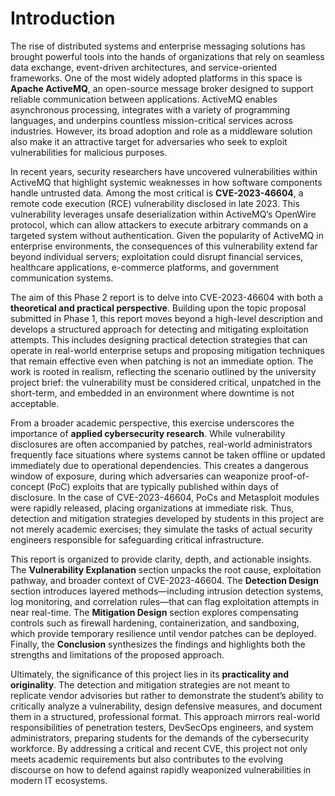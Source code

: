 # Introduction

The rise of distributed systems and enterprise messaging solutions has brought powerful tools into the hands of organizations that rely on seamless data exchange, event-driven architectures, and service-oriented frameworks. One of the most widely adopted platforms in this space is **Apache ActiveMQ**, an open-source message broker designed to support reliable communication between applications. ActiveMQ enables asynchronous processing, integrates with a variety of programming languages, and underpins countless mission-critical services across industries. However, its broad adoption and role as a middleware solution also make it an attractive target for adversaries who seek to exploit vulnerabilities for malicious purposes.

In recent years, security researchers have uncovered vulnerabilities within ActiveMQ that highlight systemic weaknesses in how software components handle untrusted data. Among the most critical is **CVE-2023-46604**, a remote code execution (RCE) vulnerability disclosed in late 2023. This vulnerability leverages unsafe deserialization within ActiveMQ’s OpenWire protocol, which can allow attackers to execute arbitrary commands on a targeted system without authentication. Given the popularity of ActiveMQ in enterprise environments, the consequences of this vulnerability extend far beyond individual servers; exploitation could disrupt financial services, healthcare applications, e-commerce platforms, and government communication systems.

The aim of this Phase 2 report is to delve into CVE-2023-46604 with both a **theoretical and practical perspective**. Building upon the topic proposal submitted in Phase 1, this report moves beyond a high-level description and develops a structured approach for detecting and mitigating exploitation attempts. This includes designing practical detection strategies that can operate in real-world enterprise setups and proposing mitigation techniques that remain effective even when patching is not an immediate option. The work is rooted in realism, reflecting the scenario outlined by the university project brief: the vulnerability must be considered critical, unpatched in the short-term, and embedded in an environment where downtime is not acceptable.

From a broader academic perspective, this exercise underscores the importance of **applied cybersecurity research**. While vulnerability disclosures are often accompanied by patches, real-world administrators frequently face situations where systems cannot be taken offline or updated immediately due to operational dependencies. This creates a dangerous window of exposure, during which adversaries can weaponize proof-of-concept (PoC) exploits that are typically published within days of disclosure. In the case of CVE-2023-46604, PoCs and Metasploit modules were rapidly released, placing organizations at immediate risk. Thus, detection and mitigation strategies developed by students in this project are not merely academic exercises; they simulate the tasks of actual security engineers responsible for safeguarding critical infrastructure.

This report is organized to provide clarity, depth, and actionable insights. The **Vulnerability Explanation** section unpacks the root cause, exploitation pathway, and broader context of CVE-2023-46604. The **Detection Design** section introduces layered methods—including intrusion detection systems, log monitoring, and correlation rules—that can flag exploitation attempts in near real-time. The **Mitigation Design** section explores compensating controls such as firewall hardening, containerization, and sandboxing, which provide temporary resilience until vendor patches can be deployed. Finally, the **Conclusion** synthesizes the findings and highlights both the strengths and limitations of the proposed approach.

Ultimately, the significance of this project lies in its **practicality and originality**. The detection and mitigation strategies are not meant to replicate vendor advisories but rather to demonstrate the student’s ability to critically analyze a vulnerability, design defensive measures, and document them in a structured, professional format. This approach mirrors real-world responsibilities of penetration testers, DevSecOps engineers, and system administrators, preparing students for the demands of the cybersecurity workforce. By addressing a critical and recent CVE, this project not only meets academic requirements but also contributes to the evolving discourse on how to defend against rapidly weaponized vulnerabilities in modern IT ecosystems.

